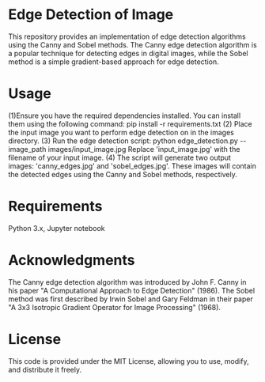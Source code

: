 # Edge Detection of Image 
This repository provides an implementation of edge detection algorithms using the Canny and Sobel methods. 
The Canny edge detection algorithm is a popular technique for detecting edges in digital images, 
while the Sobel method is a simple gradient-based approach for edge detection.

# Usage
(1)Ensure you have the required dependencies installed. You can install them using the following command:
   pip install -r requirements.txt
(2) Place the input image you want to perform edge detection on in the images directory.
(3) Run the edge detection script:
  python edge_detection.py --image_path images/input_image.jpg
Replace 'input_image.jpg' with the filename of your input image.
(4) The script will generate two output images: 'canny_edges.jpg' and 'sobel_edges.jpg'. 
These images will contain the detected edges using the Canny and Sobel methods, respectively.

# Requirements
Python 3.x, Jupyter notebook

# Acknowledgments
The Canny edge detection algorithm was introduced by John F. Canny in his paper "A Computational Approach to Edge Detection" (1986).
The Sobel method was first described by Irwin Sobel and Gary Feldman in their paper "A 3x3 Isotropic Gradient Operator for Image Processing" (1968).

# License
This code is provided under the MIT License, allowing you to use, modify, and distribute it freely.



